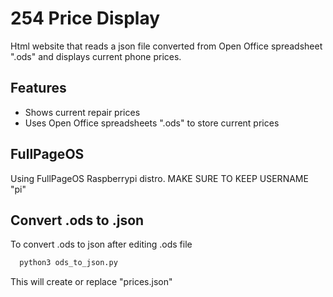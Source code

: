 
# 254 Price Display

Html website that reads a json file converted from Open Office spreadsheet ".ods" and displays current phone prices.

## Features

- Shows current repair prices
- Uses Open Office spreadsheets ".ods" to store current prices

## FullPageOS
Using FullPageOS Raspberrypi distro. 
MAKE SURE TO KEEP USERNAME "pi" 
## Convert .ods to .json

To convert .ods to json after editing .ods file

```bash
  python3 ods_to_json.py
```

This will create or replace "prices.json"
